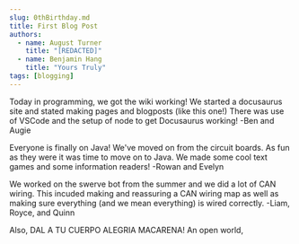```yaml
---
slug: 0thBirthday.md
title: First Blog Post
authors:
  - name: August Turner
    title: "[REDACTED]"
  - name: Benjamin Hang
    title: "Yours Truly"
tags: [blogging]
---
```


Today in programming, we got the wiki working! We started a docusaurus site and stated making pages and blogposts (like this one!)
There was use of VSCode and the setup of node to get Docusaurus working! -Ben and Augie

Everyone is finally on Java! We've moved on from the circuit boards. As fun as they were it was time to move on to Java. 
We made some cool text games and some information readers! -Rowan and Evelyn

We worked on the swerve bot from the summer and we did a lot of CAN wiring. This incuded making and reassuring a CAN wiring map as well as making sure everything (and we mean everything) is wired correctly. -Liam, Royce, and Quinn

Also,
DAL A TU CUERPO ALEGRIA MACARENA!
An open world,
